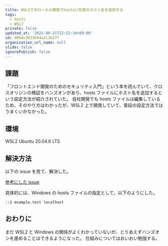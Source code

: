 ```yaml
---
title: WSL2でのローカル開発でhostsに任意のホスト名を追加する
tags:
  - hosts
  - WSL2
private: false
updated_at: '2023-09-21T22:52:34+09:00'
id: d094c2833664a2c3627f
organization_url_name: null
slide: false
ignorePublish: false
---
```


## 課題

「フロントエンド開発のためのセキュリティ入門」という本を読んでいて、クロスオリジンの検証をハンズオンがあり、hosts ファイルにホスト名を追加するという設定方法が紹介されていた。
自社開発でも hosts ファイルは編集しているため、そのやり方はわかったが、WSL2 上で開発していて、普段の設定方法ではうまくいかなかった。

## 環境

WSL2
Ubuntu 20.04.6 LTS

## 解決方法

以下の issue を見て、解決した。

[参考にした issue][def]

[def]: https://github.com/microsoft/WSL/issues/5728

具体的には、Windows の hosts ファイルの指定として、以下のようにした。

```
::1 example.test localhost
```

## おわりに

まだ WSL2 と Windows の関係がよくわかっていないが、とりあえずハンズオンを進めることはできるようになった。
仕組みについてはおいおい勉強する。
